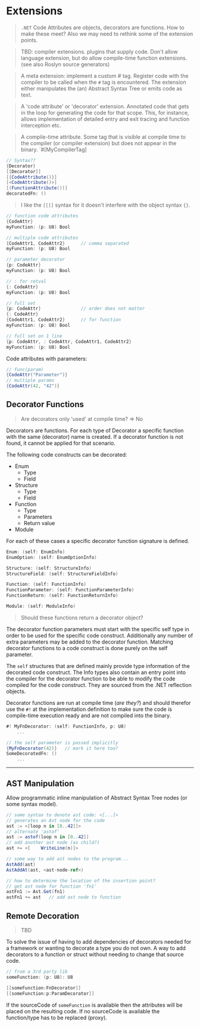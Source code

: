 # Extensions

> `.NET` Code Attributes are objects, decorators are functions. How to make these meet? Also we may need to rethink some of the extension points.

> TBD: compiler extensions. plugins that supply code. Don't allow language extension, but do allow compile-time function extensions. (see also Roslyn source generators)

> A meta extension: implement a custom # tag. Register code with the compiler to be called when the `#` tag is encountered. The extension either manipulates the (an) Abstract Syntax Tree or emits code as text.

> A 'code attribute' or 'decorator' extension. Annotated code that gets in the loop for generating the code for that scope. This, for instance, allows implementation of detailed entry and exit tracing and function interception etc.

> A compile-time attribute. Some tag that is visible at compile time to the compiler (or compiler extension) but does not appear in the binary. `#[MyCompilerTag]

```csharp
// Syntax??
{Decorator}
[[Decorator]]
[{CodeAttribute()}]
[<CodeAttribute()>]
[(FunctionAttribute())]
decoratedFn: ()
```

> I like the `[[]]` syntax for it doesn't interfere with the object syntax `{}`.

```C#
// function code attributes
{CodeAttr}
myFunction: (p: U8) Bool

// multiple code attributes
{CodeAttr1, CodeAttr2}      // comma separated
myFunction: (p: U8) Bool

// parameter decorator
{p: CodeAttr}
myFunction: (p: U8) Bool

// : for retval
{: CodeAttr}
myFunction: (p: U8) Bool

// full set
{p: CodeAttr}               // order does not matter
{: CodeAttr}
{CodeAttr1, CodeAttr2}      // for function
myFunction: (p: U8) Bool

// full set on 1 line
{p: CodeAttr, : CodeAttr, CodeAttr1, CodeAttr2}
myFunction: (p: U8) Bool
```

Code attributes with parameters:

```C#
// func(param)
{CodeAttr("Parameter")}
// multiple params
{CodeAttr(42, "42")}
```

## Decorator Functions

> Are decorators only 'used' at compile time? => No

Decorators are functions. For each type of Decorator a specific function with the same (decorator) name is created. If a decorator function is not found, it cannot be applied for that scenario.

The following code constructs can be decorated:

- Enum
  - Type
  - Field
- Structure
  - Type
  - Field
- Function
  - Type
  - Parameters
  - Return value
- Module

For each of these cases a specific decorator function signature is defined.

```C#
Enum: (self: EnumInfo)
EnumOption: (self: EnumOptionInfo)

Structure: (self: StructureInfo)
StructureField: (self: StructureFieldInfo)

Function: (self: FunctionInfo)
FunctionParameter: (self: FunctionParameterInfo)
FunctionReturn: (self: FunctionReturnInfo)

Module: (self: ModuleInfo)
```

> Should these functions return a decorator object?

The decorator function parameters must start with the specific self type in order to be used for the specific code construct. Additionally any number of extra parameters may be added to the decorator function. Matching decorator functions to a code construct is done purely on the self parameter.

The `self` structures that are defined mainly provide type information of the decorated code construct. The Info types also contain an entry point into the compiler for the decorator function to be able to modify the code compiled for the code construct. They are sourced from the .NET reflection objects.

Decorator functions are run at compile time (_are they?_) and should therefor use the `#!` at the implementation definition to make sure the code is compile-time execution ready and are not compiled into the binary.

```C#
#! MyFnDecorator: (self: FunctionInfo, p: U8)
    ...

// the self parameter is passed implicitly
{MyFnDecorator(42)}   // mark it here too?
SomeDecoratedFn: ()
    ...
```

---

## AST Manipulation

Allow programmatic inline manipulation of Abstract Syntax Tree nodes (or some syntax model).

```csharp
// some syntax to denote ast code: <[...]>
// generates an Ast node for the code
ast := <[loop n in [0..42]]>
// alternate 'astof'
ast := astof(loop n in [0..42])
// add another ast node (as child?)
ast += <[    WriteLine(n)]>

// some way to add ast nodes to the program...
AstAdd(ast)
AstAddAt(ast, <ast-node-ref>)

// how to determine the location of the insertion point?
// get ast node for function 'fn1'
astFn1 := Ast.Get(fn1)
astFn1 += ast   // add ast node to function
```

## Remote Decoration

> TBD

To solve the issue of having to add dependencies of decorators needed for a framework or wanting to decorate a type you do not own.
A way to add decorators to a function or struct without needing to change that source code.

```csharp
// from a 3rd party lib
someFunction: (p: U8): U8

[[someFunction:FnDecorator]]
[[someFunction:p:ParamDecorator]]
```

If the sourceCode of `someFunction` is available then the attributes will be placed on the resulting code.
If no sourceCode is available the function/type has to be replaced (proxy).

